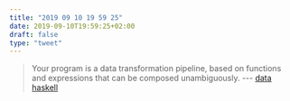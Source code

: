```yaml
---
title: "2019 09 10 19 59 25"
date: 2019-09-10T19:59:25+02:00
draft: false
type: "tweet"
---
```

> Your program is a data transformation pipeline, based on functions and expressions that can be composed unambiguously. --- [data haskell](http://www.datahaskell.org)

